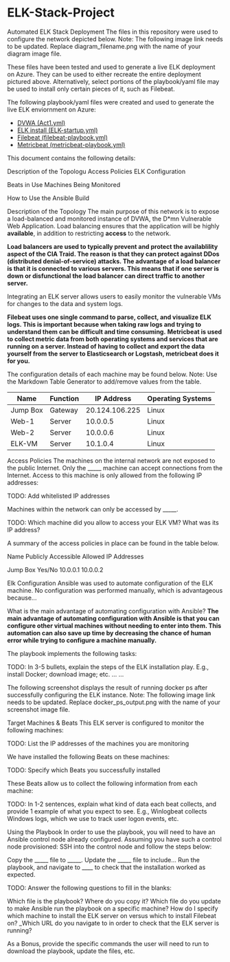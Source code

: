 # ELK-Stack-Project
Automated ELK Stack Deployment
The files in this repository were used to configure the network depicted below.
Note: The following image link needs to be updated. Replace diagram_filename.png with the name of your diagram image file.

These files have been tested and used to generate a live ELK deployment on Azure. They can be used to either recreate the entire deployment pictured above. Alternatively, select portions of the playbook/yaml file may be used to install only certain pieces of it, such as Filebeat.

The following playbook/yaml files were created and used to generate the live ELK enviornment on Azure: 

-  [DVWA (Act1.yml)](
https://github.com/DannyRueda/ELK-Stack-Project/blob/main/Ansible/Act1.yml)
-  [ELK install (ELK-startup.yml)](https://github.com/DannyRueda/ELK-Stack-Project/blob/main/Ansible/ELK-startup.yml)
-  [Filebeat (filebeat-playbook.yml)](https://github.com/DannyRueda/ELK-Stack-Project/blob/main/Ansible/filebeat-playbook.yml)
-  [Metricbeat (metricbeat-playbook.yml)](
https://github.com/DannyRueda/ELK-Stack-Project/blob/main/Ansible/filebeat-playbook.yml)


This document contains the following details:

Description of the Topologu
Access Policies
ELK Configuration

Beats in Use
Machines Being Monitored


How to Use the Ansible Build


Description of the Topology
The main purpose of this network is to expose a load-balanced and monitored instance of DVWA, the D*mn Vulnerable Web Application.
Load balancing ensures that the application will be highly **available**, in addition to restricting **access** to the network.

**Load balancers are used to typically prevent and protect the availablility aspect of the CIA Traid. The reason is that they can protect against DDos (distributed denial-of-service) attacks. The advantage of a load balancer is that it is connected to various servers. This means that if one server is down or disfunctional the load balancer can direct traffic to another server.**

Integrating an ELK server allows users to easily monitor the vulnerable VMs for changes to the data and system logs.

**Filebeat uses one single command to parse, collect, and visualize ELK logs. This is important because when taking raw logs and trying to understand them can be difficult and time consuming.**
**Metricbeat is used to collect metric data from both operating systems and services that are running on a server. Instead of having to collect and export the data yourself from the server to Elasticsearch or Logstash, metricbeat does it for you.**

The configuration details of each machine may be found below.
Note: Use the Markdown Table Generator to add/remove values from the table.



| Name     | Function | IP Address     | Operating Systems |
|----------|----------|----------------|-------------------|
| Jump Box | Gateway  | 20.124.106.225 | Linux             |
| Web-1    | Server   | 10.0.0.5       | Linux             |
| Web-2    | Server   | 10.0.0.6       | Linux             |
| ELK-VM   | Server   | 10.1.0.4       | Linux             |







Access Policies
The machines on the internal network are not exposed to the public Internet.
Only the _____ machine can accept connections from the Internet. Access to this machine is only allowed from the following IP addresses:

TODO: Add whitelisted IP addresses

Machines within the network can only be accessed by _____.

TODO: Which machine did you allow to access your ELK VM? What was its IP address?

A summary of the access policies in place can be found in the table below.



Name
Publicly Accessible
Allowed IP Addresses




Jump Box
Yes/No
10.0.0.1 10.0.0.2














Elk Configuration
Ansible was used to automate configuration of the ELK machine. No configuration was performed manually, which is advantageous because...

What is the main advantage of automating configuration with Ansible?
**The main advantage of automating configuration with Ansible is that you can configure other virtual machines without needing to enter into them. This automation can also save up time by decreasing the chance of human error while trying to configure a machine manually.**

The playbook implements the following tasks:

TODO: In 3-5 bullets, explain the steps of the ELK installation play. E.g., install Docker; download image; etc.
...
...

The following screenshot displays the result of running docker ps after successfully configuring the ELK instance.
Note: The following image link needs to be updated. Replace docker_ps_output.png with the name of your screenshot image file.


Target Machines & Beats
This ELK server is configured to monitor the following machines:

TODO: List the IP addresses of the machines you are monitoring

We have installed the following Beats on these machines:

TODO: Specify which Beats you successfully installed

These Beats allow us to collect the following information from each machine:

TODO: In 1-2 sentences, explain what kind of data each beat collects, and provide 1 example of what you expect to see. E.g., Winlogbeat collects Windows logs, which we use to track user logon events, etc.


Using the Playbook
In order to use the playbook, you will need to have an Ansible control node already configured. Assuming you have such a control node provisioned:
SSH into the control node and follow the steps below:

Copy the _____ file to _____.
Update the _____ file to include...
Run the playbook, and navigate to ____ to check that the installation worked as expected.

TODO: Answer the following questions to fill in the blanks:

Which file is the playbook? Where do you copy it?
Which file do you update to make Ansible run the playbook on a specific machine? How do I specify which machine to install the ELK server on versus which to install Filebeat on?
_Which URL do you navigate to in order to check that the ELK server is running?

As a Bonus, provide the specific commands the user will need to run to download the playbook, update the files, etc.
